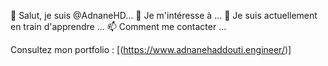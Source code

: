 👋 Salut, je suis @AdnaneHD...
👀 Je m'intéresse à ...
🌱 Je suis actuellement en train d'apprendre ...
📫 Comment me contacter ...

Consultez mon portfolio : [(https://www.adnanehaddouti.engineer/)]

<!-------- AdnaneHD/AdnaneHD is a ✨ special ✨ repository because its `README.md` appears
on your GitHub profile. You can click the Preview link to take a look at your changes.----->
